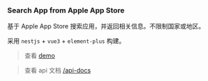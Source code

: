### Search App from Apple App Store

基于 Apple App Store 搜索应用，并返回相关信息。不限制国家或地区。


采用 `nestjs` + `vue3` + `element-plus` 构建。

> 查看 [demo](https://app-search.rmb.ee/?term=wechat&country=US)

> 查看 api 文档 [/api-docs](https://app-search.rmb.ee/api-docs)


